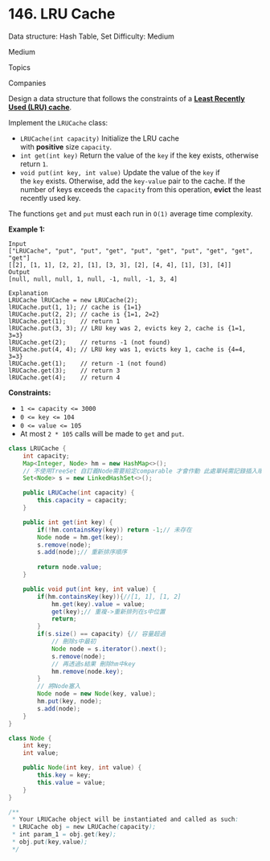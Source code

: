 # 146. LRU Cache

Data structure: Hash Table, Set
Difficulty: Medium

Medium

Topics

Companies

Design a data structure that follows the constraints of a [**Least Recently Used (LRU) cache**](https://en.wikipedia.org/wiki/Cache_replacement_policies#LRU).

Implement the `LRUCache` class:

- `LRUCache(int capacity)` Initialize the LRU cache with **positive** size `capacity`.
- `int get(int key)` Return the value of the `key` if the key exists, otherwise return `1`.
- `void put(int key, int value)` Update the value of the `key` if the `key` exists. Otherwise, add the `key-value` pair to the cache. If the number of keys exceeds the `capacity` from this operation, **evict** the least recently used key.

The functions `get` and `put` must each run in `O(1)` average time complexity.

**Example 1:**

```
Input
["LRUCache", "put", "put", "get", "put", "get", "put", "get", "get", "get"]
[[2], [1, 1], [2, 2], [1], [3, 3], [2], [4, 4], [1], [3], [4]]
Output
[null, null, null, 1, null, -1, null, -1, 3, 4]

Explanation
LRUCache lRUCache = new LRUCache(2);
lRUCache.put(1, 1); // cache is {1=1}
lRUCache.put(2, 2); // cache is {1=1, 2=2}
lRUCache.get(1);    // return 1
lRUCache.put(3, 3); // LRU key was 2, evicts key 2, cache is {1=1, 3=3}
lRUCache.get(2);    // returns -1 (not found)
lRUCache.put(4, 4); // LRU key was 1, evicts key 1, cache is {4=4, 3=3}
lRUCache.get(1);    // return -1 (not found)
lRUCache.get(3);    // return 3
lRUCache.get(4);    // return 4

```

**Constraints:**

- `1 <= capacity <= 3000`
- `0 <= key <= 104`
- `0 <= value <= 105`
- At most `2 * 105` calls will be made to `get` and `put`.

```java
class LRUCache {
    int capacity;
    Map<Integer, Node> hm = new HashMap<>();
    // 不使用TreeSet 自訂義Node需要給定comparable 才會作動 此處單純需記錄插入順序
    Set<Node> s = new LinkedHashSet<>();

    public LRUCache(int capacity) {
        this.capacity = capacity;
    }

    public int get(int key) {
        if(!hm.containsKey(key)) return -1;// 未存在
        Node node = hm.get(key);
        s.remove(node);
        s.add(node);// 重新排序順序
        
        return node.value;
    }

    public void put(int key, int value) {
        if(hm.containsKey(key)){//[1, 1], [1, 2]
            hm.get(key).value = value;
            get(key);// 重複->重新排列在s中位置
            return;
        }
        if(s.size() == capacity) {// 容量超過
            // 刪除s中最初 
            Node node = s.iterator().next();
            s.remove(node);
            // 再透過s結果 刪除hm中key
            hm.remove(node.key);
        }
        // 將Node塞入
        Node node = new Node(key, value);
        hm.put(key, node);
        s.add(node);
    }
}

class Node {
    int key;
    int value;

    public Node(int key, int value) {
        this.key = key;
        this.value = value;
    }
}

/**
 * Your LRUCache object will be instantiated and called as such:
 * LRUCache obj = new LRUCache(capacity);
 * int param_1 = obj.get(key);
 * obj.put(key,value);
 */
```